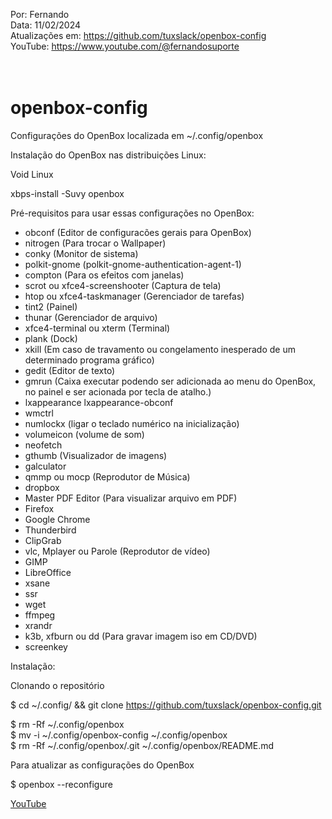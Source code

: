 Por: Fernando <br />
Data: 11/02/2024 <br />
Atualizações em: https://github.com/tuxslack/openbox-config <br />
YouTube: https://www.youtube.com/@fernandosuporte <br /> <br /> <br />


# openbox-config

Configurações do OpenBox localizada em  ~/.config/openbox


Instalação do OpenBox nas distribuições Linux:

Void Linux

xbps-install -Suvy openbox


Pré-requisitos para usar essas configurações no OpenBox:

- obconf (Editor de configuracões gerais para OpenBox)
- nitrogen (Para trocar o Wallpaper)
- conky (Monitor de sistema)
- polkit-gnome (polkit-gnome-authentication-agent-1)
- compton (Para os efeitos com janelas)
- scrot ou xfce4-screenshooter (Captura de tela)
- htop ou xfce4-taskmanager (Gerenciador de tarefas)
- tint2  (Painel)
- thunar (Gerenciador de arquivo)
- xfce4-terminal ou xterm (Terminal)
- plank (Dock)
- xkill (Em caso de travamento ou congelamento inesperado de um determinado programa gráfico)
- gedit (Editor de texto)
- gmrun (Caixa executar podendo ser adicionada ao menu do OpenBox, no painel e ser acionada por tecla de atalho.)
- lxappearance lxappearance-obconf
- wmctrl
- numlockx (ligar o teclado numérico na inicialização)
- volumeicon (volume de som)
- neofetch
- gthumb (Visualizador de imagens)
- galculator
- qmmp ou mocp (Reprodutor de Música)
- dropbox
- Master PDF Editor (Para visualizar arquivo em PDF)
- Firefox
- Google Chrome
- Thunderbird
- ClipGrab
- vlc, Mplayer ou Parole (Reprodutor de vídeo)
- GIMP
- LibreOffice
- xsane
- ssr
- wget
- ffmpeg
- xrandr
- k3b, xfburn ou dd (Para gravar imagem iso em CD/DVD)
- screenkey

 

Instalação:

Clonando o repositório

$ cd ~/.config/ && git clone https://github.com/tuxslack/openbox-config.git <br />

$ rm -Rf ~/.config/openbox <br />
$ mv  -i ~/.config/openbox-config    ~/.config/openbox <br />
$ rm -Rf ~/.config/openbox/.git      ~/.config/openbox/README.md <br />


Para atualizar as configurações do OpenBox

$ openbox --reconfigure




[YouTube](https://www.youtube.com/@fernandosuporte/videos "Clique e acesse agora!")
